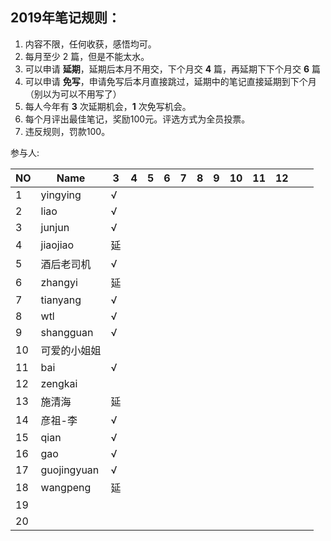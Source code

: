 ## 2019年笔记规则：

1. 内容不限，任何收获，感悟均可。
2. 每月至少 2 篇，但是不能太水。
3. 可以申请 **延期**，延期后本月不用交，下个月交 **4** 篇，再延期下下个月交 **6** 篇
4. 可以申请 **免写**，申请免写后本月直接跳过，延期中的笔记直接延期到下个月（别以为可以不用写了）
5. 每人今年有 **3** 次延期机会，**1** 次免写机会。
6. 每个月评出最佳笔记，奖励100元。评选方式为全员投票。
7. 违反规则，罚款100。

参与人:

|NO| Name |  3 |4| 5|6|7|8|9|10|11|12| | |
|----| ---- | ---- | ---- | ---- | ---- | ---- | ---- | ---- | ---- | ---- | ---- | ---- | ---- |
|1|yingying|  √  |      | | | | | | | | | ||
|2|liao|  √   |      | | | | | | | | | ||
|3|junjun|  √    |      | | | | | | | | | ||
|4|jiaojiao|   延  |      | | | | | | | | | ||
|5|酒后老司机|  √   |      | | | | | | | | | ||
|6|zhangyi|  延   |      | | | | | | | | | ||
|7|tianyang|  √   |      | | | | | | | | | ||
|8|wtl|  √   |      | | | | | | | | | ||
|9|shangguan|   √  |      | | | | | | | | | ||
|10|可爱的小姐姐|      |      | | | | | | | | | ||
|11|bai|   √   |      | | | | | | | | | ||
|12|zengkai|      |      | | | | | | | | | ||
|13|施清海|   延  |      | | | | | | | | | ||
|14|彦祖-李|  √   |      | | | | | | | | | ||
|15|qian|   √  |      | | | | | | | | | ||
|16|gao|   √  |      | | | | | | | | | ||
|17|guojingyuan|  √   |      | | | | | | | | | ||
|18|wangpeng|  延  |      | | | | | | | | | ||
|19|      |      |      | | | | | | | | | ||
|20|      |      |      | | | | | | | | | ||



